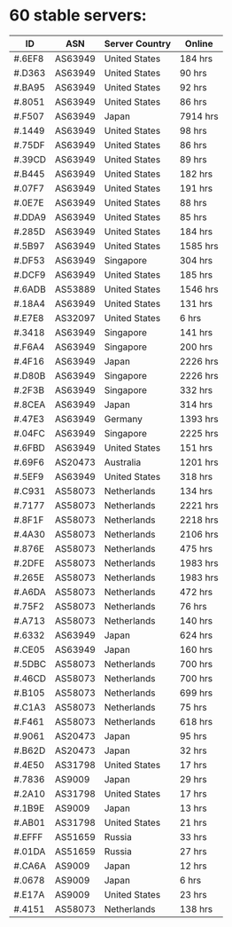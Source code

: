 # 60 stable servers:

| ID | ASN | Server Country | Online |
| ------ | ------ | ------ | ------ |
| #.6EF8 | AS63949 | United States | 184 hrs |
| #.D363 | AS63949 | United States | 90 hrs |
| #.BA95 | AS63949 | United States | 92 hrs |
| #.8051 | AS63949 | United States | 86 hrs |
| #.F507 | AS63949 | Japan | 7914 hrs |
| #.1449 | AS63949 | United States | 98 hrs |
| #.75DF | AS63949 | United States | 86 hrs |
| #.39CD | AS63949 | United States | 89 hrs |
| #.B445 | AS63949 | United States | 182 hrs |
| #.07F7 | AS63949 | United States | 191 hrs |
| #.0E7E | AS63949 | United States | 88 hrs |
| #.DDA9 | AS63949 | United States | 85 hrs |
| #.285D | AS63949 | United States | 184 hrs |
| #.5B97 | AS63949 | United States | 1585 hrs |
| #.DF53 | AS63949 | Singapore | 304 hrs |
| #.DCF9 | AS63949 | United States | 185 hrs |
| #.6ADB | AS53889 | United States | 1546 hrs |
| #.18A4 | AS63949 | United States | 131 hrs |
| #.E7E8 | AS32097 | United States | 6 hrs |
| #.3418 | AS63949 | Singapore | 141 hrs |
| #.F6A4 | AS63949 | Singapore | 200 hrs |
| #.4F16 | AS63949 | Japan | 2226 hrs |
| #.D80B | AS63949 | Singapore | 2226 hrs |
| #.2F3B | AS63949 | Singapore | 332 hrs |
| #.8CEA | AS63949 | Japan | 314 hrs |
| #.47E3 | AS63949 | Germany | 1393 hrs |
| #.04FC | AS63949 | Singapore | 2225 hrs |
| #.6FBD | AS63949 | United States | 151 hrs |
| #.69F6 | AS20473 | Australia | 1201 hrs |
| #.5EF9 | AS63949 | United States | 318 hrs |
| #.C931 | AS58073 | Netherlands | 134 hrs |
| #.7177 | AS58073 | Netherlands | 2221 hrs |
| #.8F1F | AS58073 | Netherlands | 2218 hrs |
| #.4A30 | AS58073 | Netherlands | 2106 hrs |
| #.876E | AS58073 | Netherlands | 475 hrs |
| #.2DFE | AS58073 | Netherlands | 1983 hrs |
| #.265E | AS58073 | Netherlands | 1983 hrs |
| #.A6DA | AS58073 | Netherlands | 472 hrs |
| #.75F2 | AS58073 | Netherlands | 76 hrs |
| #.A713 | AS58073 | Netherlands | 140 hrs |
| #.6332 | AS63949 | Japan | 624 hrs |
| #.CE05 | AS63949 | Japan | 160 hrs |
| #.5DBC | AS58073 | Netherlands | 700 hrs |
| #.46CD | AS58073 | Netherlands | 700 hrs |
| #.B105 | AS58073 | Netherlands | 699 hrs |
| #.C1A3 | AS58073 | Netherlands | 75 hrs |
| #.F461 | AS58073 | Netherlands | 618 hrs |
| #.9061 | AS20473 | Japan | 95 hrs |
| #.B62D | AS20473 | Japan | 32 hrs |
| #.4E50 | AS31798 | United States | 17 hrs |
| #.7836 | AS9009 | Japan | 29 hrs |
| #.2A10 | AS31798 | United States | 17 hrs |
| #.1B9E | AS9009 | Japan | 13 hrs |
| #.AB01 | AS31798 | United States | 21 hrs |
| #.EFFF | AS51659 | Russia | 33 hrs |
| #.01DA | AS51659 | Russia | 27 hrs |
| #.CA6A | AS9009 | Japan | 12 hrs |
| #.0678 | AS9009 | Japan | 6 hrs |
| #.E17A | AS9009 | United States | 23 hrs |
| #.4151 | AS58073 | Netherlands | 138 hrs |

